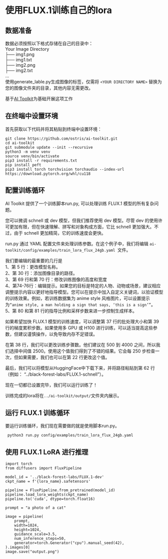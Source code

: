 # 使用FLUX.1训练自己的lora

## 数据准备
数据必须按照以下格式存储在自己的目录中：  
Your Image Directory  
├── img1.png  
├── img1.txt  
├── img2.png  
├── img2.txt  
...  
使用generate_lable.py生成图像的标签，仅需将 ```<YOUR DIRECTORY NAME>``` 替换为您的图像文件夹的目录，其他内容无需更改。

基于[AI Toolkit](https://github.com/ostris/ai-toolkit)为基础开展这项工作

## 在终端中设置环境
首先获取以下代码并将其粘贴到终端中设置环境：
```
git clone https://github.com/ostris/ai-toolkit.git
cd ai-toolkit
git submodule update --init --recursive
python3 -m venv venv
source venv/bin/activate
pip3 install -r requirements.txt
pip install peft
pip3 install torch torchvision torchaudio --index-url https://download.pytorch.org/whl/cu118
```

## 配置训练循环

AI Toolkit 提供了一个训练脚本run.py, 可以处理训练 FLUX.1 模型的所有复杂问题。

您可以微调 schnell 或 dev 模型，但我们推荐使用 dev 模型。尽管 dev 的使用许可更加有限，但在快速理解、拼写和对象构成方面，它比 schnell 更加强大。不过，由于 schnell 更加精简，它的训练速度会更快。

run.py 通过 YAML 配置文件来处理训练参数。在这个例子中，我们将编辑 ```ai-toolkit/config/examples/train_lora_flux_24gb.yaml ```文件。

我们要编辑的最重要的几行是   
1、第 5 行：更改模型名称。   
2、第 30 行：添加图像目录的路径。    
3、第 69 行和第 70 行：修改训练图像的高度和宽度   
4、第74-76行：编辑提示。如果您的目标是特定的人物、动物或场景，建议相应调整提示内容以更好地指导模型。您可以在提示中加入自定义关键词，以验证模型的训练效果。例如，若训练数据集为 anime style 风格图片，可以设置提示为```“anime style, a man holding a sign that says, ‘this is a sign’”```。   
5、第 80 和第 81 行的指导比例和采样步数来进一步控制生成样本。   

如果希望加快 FLUX.1 模型的训练速度，可以调整第 37 行的批处理大小和第 39 行的梯度累积步数。如果使用多 GPU 或 H100 进行训练，可以适当提高这些参数，但建议谨慎操作，以免导致内存不足错误。

在第 38 行，我们可以更改训练步骤数。他们建议在 500 到 4000 之间，所以我们选择中间值 2500。使用这个值我们得到了不错的结果。它会每 250 步检查一次，但如果需要，我们也可以在第 22 行更改这个值。

最后，我们可以将模型从HuggingFace中下载下来，并将路径粘贴到第 62 行（例如： “../black-forest-labs/FLUX.1-schnell”）。

现在一切都已设置完毕，我们可以运行训练了！   

训练完成的lora将在```../ai-toolkit/output/```文件夹内展示。

## 运行 FLUX.1 训练循环

要运行训练循环，我们现在需要做的就是使用脚本run.py。
```
 python3 run.py config/examples/train_lora_flux_24gb.yaml
```
## 使用 FLUX.1 LoRA 进行推理
```
import torch
from diffusers import FluxPipeline

model_id = '../black-forest-labs/FLUX.1-dev'
ckpt_name = f'{lora_name}.safetensors'

pipeline = FluxPipeline.from_pretrained(model_id)
pipeline.load_lora_weights(ckpt_name)
pipeline.to('cuda', dtype=torch.float16)

prompt = "a photo of a cat"

image = pipeline(
    prompt,
    width=1024,
    height=1024,
    guidance_scale=3.5,
    num_inference_steps=50,
    generator=torch.Generator("cpu").manual_seed(42),
).images[0]
image.save("output.png")
```

